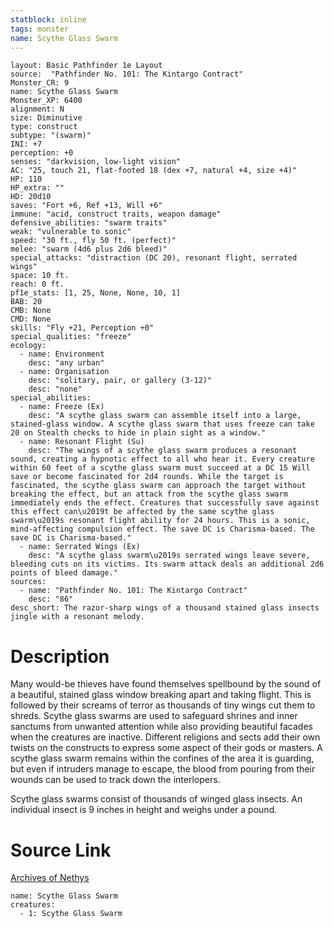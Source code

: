 ```yaml
---
statblock: inline
tags: monster
name: Scythe Glass Swarm
---
```

```statblock
layout: Basic Pathfinder 1e Layout
source:  "Pathfinder No. 101: The Kintargo Contract"
Monster_CR: 9
name: Scythe Glass Swarm
Monster_XP: 6400
alignment: N
size: Diminutive
type: construct
subtype: "(swarm)"
INI: +7
perception: +0
senses: "darkvision, low-light vision"
AC: "25, touch 21, flat-footed 18 (dex +7, natural +4, size +4)"
HP: 110
HP_extra: ""
HD: 20d10
saves: "Fort +6, Ref +13, Will +6"
immune: "acid, construct traits, weapon damage"
defensive_abilities: "swarm traits"
weak: "vulnerable to sonic"
speed: "30 ft., fly 50 ft. (perfect)"
melee: "swarm (4d6 plus 2d6 bleed)"
special_attacks: "distraction (DC 20), resonant flight, serrated wings"
space: 10 ft.
reach: 0 ft.
pf1e_stats: [1, 25, None, None, 10, 1]
BAB: 20
CMB: None
CMD: None
skills: "Fly +21, Perception +0"
special_qualities: "freeze"
ecology:
  - name: Environment
    desc: "any urban"
  - name: Organisation
    desc: "solitary, pair, or gallery (3-12)"
    desc: "none"
special_abilities:
  - name: Freeze (Ex)
    desc: "A scythe glass swarm can assemble itself into a large, stained-glass window. A scythe glass swarm that uses freeze can take 20 on Stealth checks to hide in plain sight as a window."
  - name: Resonant Flight (Su)
    desc: "The wings of a scythe glass swarm produces a resonant sound, creating a hypnotic effect to all who hear it. Every creature within 60 feet of a scythe glass swarm must succeed at a DC 15 Will save or become fascinated for 2d4 rounds. While the target is fascinated, the scythe glass swarm can approach the target without breaking the effect, but an attack from the scythe glass swarm immediately ends the effect. Creatures that successfully save against this effect can\u2019t be affected by the same scythe glass swarm\u2019s resonant flight ability for 24 hours. This is a sonic, mind-affecting compulsion effect. The save DC is Charisma-based. The save DC is Charisma-based."
  - name: Serrated Wings (Ex)
    desc: "A scythe glass swarm\u2019s serrated wings leave severe, bleeding cuts on its victims. Its swarm attack deals an additional 2d6 points of bleed damage."
sources:
  - name: "Pathfinder No. 101: The Kintargo Contract"
    desc: "86"
desc_short: The razor-sharp wings of a thousand stained glass insects jingle with a resonant melody.
```
# Description
Many would-be thieves have found themselves spellbound by the sound of a beautiful, stained glass window breaking apart and taking flight. This is followed by their screams of terror as thousands of tiny wings cut them to shreds. Scythe glass swarms are used to safeguard shrines and inner sanctums from unwanted attention while also providing beautiful facades when the creatures are inactive. Different religions and sects add their own twists on the constructs to express some aspect of their gods or masters. A scythe glass swarm remains within the confines of the area it is guarding, but even if intruders manage to escape, the blood from pouring from their wounds can be used to track down the interlopers.

Scythe glass swarms consist of thousands of winged glass insects. An individual insect is 9 inches in height and weighs under a pound.
# Source Link
[Archives of Nethys](https://aonprd.com/MonsterDisplay.aspx?ItemName=Scythe%20Glass%20Swarm)
```encounter-table
name: Scythe Glass Swarm
creatures:
  - 1: Scythe Glass Swarm
```
